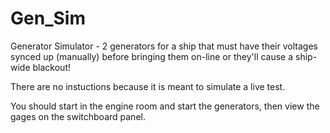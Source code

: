 # Gen_Sim
Generator Simulator - 2 generators for a ship that must have their voltages synced up (manually) before bringing them on-line or they'll cause a ship-wide blackout!

There are no instuctions because it is meant to simulate a live test.

You should start in the engine room and start the generators, then view the gages on the switchboard panel.


